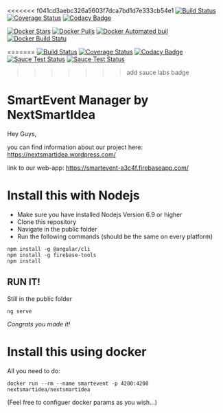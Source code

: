 
<<<<<<< f041cd3aebc326a5603f7dca7bd1d7e333cb54e1
[![Build Status](https://travis-ci.org/SebastianBrehme/nextsmartidea.svg?branch=master)](https://travis-ci.org/SebastianBrehme/nextsmartidea) 
[![Coverage Status](https://coveralls.io/repos/github/SebastianBrehme/nextsmartidea/badge.svg?branch=master)](https://coveralls.io/github/SebastianBrehme/nextsmartidea?branch=master) 
[![Codacy Badge](https://api.codacy.com/project/badge/Grade/770fe9cdd0814f1cbdd9f56536dc7725)](https://www.codacy.com/app/nextsmartidea/nextsmartidea?utm_source=github.com&amp;utm_medium=referral&amp;utm_content=SebastianBrehme/nextsmartidea&amp;utm_campaign=Badge_Grade)

[![Docker Stars](https://img.shields.io/docker/stars/nextsmartidea/nextsmartidea.svg)](https://hub.docker.com/r/nextsmartidea/nextsmartidea/)
[![Docker Pulls](https://img.shields.io/docker/pulls/nextsmartidea/nextsmartidea.svg)](https://hub.docker.com/r/nextsmartidea/nextsmartidea/)
[![Docker Automated buil](https://img.shields.io/docker/automated/nextsmartidea/nextsmartidea.svg)](https://hub.docker.com/r/nextsmartidea/nextsmartidea/)
[![Docker Build Statu](https://img.shields.io/docker/build/nextsmartidea/nextsmartidea.svg)](https://hub.docker.com/r/nextsmartidea/nextsmartidea/)

=======
[![Build Status](https://travis-ci.org/SebastianBrehme/nextsmartidea.svg?branch=master)](https://travis-ci.org/SebastianBrehme/nextsmartidea) [![Coverage Status](https://coveralls.io/repos/github/SebastianBrehme/nextsmartidea/badge.svg?branch=master)](https://coveralls.io/github/SebastianBrehme/nextsmartidea?branch=master) [![Codacy Badge](https://api.codacy.com/project/badge/Grade/770fe9cdd0814f1cbdd9f56536dc7725)](https://www.codacy.com/app/nextsmartidea/nextsmartidea?utm_source=github.com&amp;utm_medium=referral&amp;utm_content=SebastianBrehme/nextsmartidea&amp;utm_campaign=Badge_Grade)
[![Sauce Test Status](https://saucelabs.com/buildstatus/grimmingerapps)](https://saucelabs.com/u/grimmingerapps)
[![Sauce Test Status](https://saucelabs.com/browser-matrix/grimmingerapps.svg)](https://saucelabs.com/u/grimmingerapps)
>>>>>>> add sauce labs badge
# SmartEvent Manager by NextSmartIdea

Hey Guys,

you can find information about our project here: https://nextsmartidea.wordpress.com/

link to our web-app: https://smartevent-a3c4f.firebaseapp.com/

# Install this with Nodejs
- Make sure you have installed Nodejs Version 6.9 or higher
- Clone this repository
- Navigate in the public folder
- Run the following commands (should be the same on every platform)
```
npm install -g @angular/cli
npm install -g firebase-tools
npm install
```
## RUN IT!
Still in the public folder
```
ng serve
```
*Congrats you made it!*

# Install this using docker
All you need to do:
```
docker run --rm --name smartevent -p 4200:4200 nextsmartidea/nextsmartidea
```
(Feel free to configuer docker params as you wish...)
